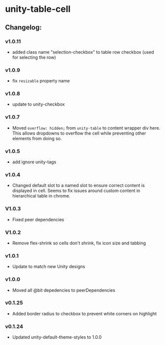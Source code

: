 # unity-table-cell

## Changelog:

### v1.0.11
- added class name "selection-checkbox" to table row checkbox (used for selecting the row)

### v1.0.9
- fix `resizable` property name

### v1.0.8
- update to unity-checkbox

### v1.0.7
- Moved `overflow: hidden;` from `unity-table` to content wrapper div here. This allows dropdowns to overflow the cell while preventing other elements from doing so.

### v1.0.5
- add ignore unity-tags

### v1.0.4
- Changed default slot to a named slot to ensure correct content is displayed in cell. Seems to fix issues around custom content in hierarchical table in chrome.

### V1.0.3
- Fixed peer dependencies

### V1.0.2
- Remove flex-shrink so cells don't shrink, fix icon size and tabbing

### v1.0.1
- Update to match new Unity designs

### v1.0.0
- Moved all @bit depedencies to peerDependencies

### v0.1.25
- Added border radius to checkbox to prevent white corners on highlight

### v0.1.24
- Updated unity-default-theme-styles to 1.0.0
